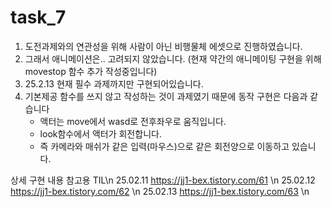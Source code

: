 # task_7

1. 도전과제와의 연관성을 위해 사람이 아닌 비행물체 에셋으로 진행하였습니다.
2. 그래서 애니메이션은.. 고려되지 않았습니다. (현재 약간의 애니메이팅 구현을 위해 movestop 함수 추가 작성중입니다)
3. 25.2.13 현재 필수 과제까지만 구현되어있습니다.
4. 기본제공 함수를 쓰지 않고 작성하는 것이 과제였기 때문에 동작 구현은 다음과 같습니다
   * 액터는 move에서 wasd로 전후좌우로 움직입니다.
   * look함수에서 액터가 회전합니다.
   * 즉 카메라와 매쉬가 같은 입력(마우스)으로 같은 회전양으로 이동하고 있습니다.

상세 구현 내용 참고용 TIL\n
25.02.11 https://jj1-bex.tistory.com/61 \n
25.02.12 https://jj1-bex.tistory.com/62 \n
25.02.13 https://jj1-bex.tistory.com/63 \n
